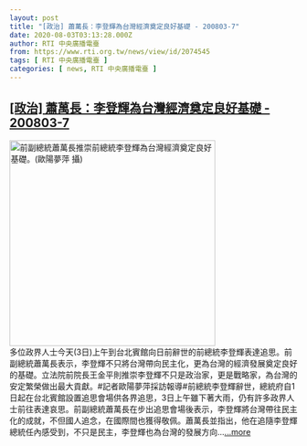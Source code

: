 ```yaml
---
layout: post
title: "[政治] 蕭萬長：李登輝為台灣經濟奠定良好基礎 - 200803-7"
date: 2020-08-03T03:13:28.000Z
author: RTI 中央廣播電臺
from: https://www.rti.org.tw/news/view/id/2074545
tags: [ RTI 中央廣播電臺 ]
categories: [ news, RTI 中央廣播電臺 ]
---
```

<!--1596424408000-->
[[政治] 蕭萬長：李登輝為台灣經濟奠定良好基礎 - 200803-7](https://www.rti.org.tw/news/view/id/2074545)
------

<div>
<img src="https://static.rti.org.tw/assets/thumbnails/2020/08/03/f8ab824928e932313de18db97773d0ca.jpg" width="360" alt="前副總統蕭萬長推崇前總統李登輝為台灣經濟奠定良好基礎。(歐陽夢萍 攝)" title="前副總統蕭萬長推崇前總統李登輝為台灣經濟奠定良好基礎。(歐陽夢萍 攝)"><br>多位政界人士今天(3日)上午到台北賓館向日前辭世的前總統李登輝表達追思。前副總統蕭萬長表示，李登輝不只將台灣帶向民主化，更為台灣的經濟發展奠定良好的基礎。立法院前院長王金平則推崇李登輝不只是政治家，更是戰略家，為台灣的安定繁榮做出最大貢獻。#記者歐陽夢萍採訪報導#前總統李登輝辭世，總統府自1日起在台北賓館設置追思會場供各界追思，3日上午雖下著大雨，仍有許多政界人士前往表達哀思。前副總統蕭萬長在步出追思會場後表示，李登輝將台灣帶往民主化的成就，不但國人追念，在國際間也獲得敬佩。蕭萬長並指出，他在追隨李登輝總統任內感受到，不只是民主，李登輝也為台灣的發展方向...<a target="_blank" href="https://www.rti.org.tw/news/view/id/2074545">...more</a>
</div>
